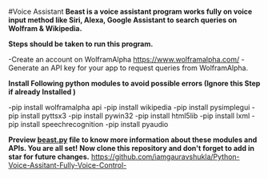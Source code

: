 #Voice Assistant
**Beast is a voice assistant program works fully on voice input method like Siri, Alexa, Google Assistant to search queries on Wolfram & Wikipedia.**

**Steps should be taken to run this program.**

-Create an account on WolframAlpha  https://www.wolframalpha.com/
-Generate an API key for your app to request queries from WolframAlpha.
 
**Install Following python modules to avoid possible errors (Ignore this Step if already Installed )**

-pip install wolframalpha api
-pip install wikipedia
-pip install pysimplegui
-pip install pyttsx3
-pip install pywin32
-pip install html5lib
-pip install lxml
-pip install speechrecognition
-pip install pyaudio

**Preview  [beast.py](https://github.com/iamgauravshukla/Python-Voice-Assitant-Fully-Voice-Control-/blob/master/Beast/beast.py)  file to know more information about these modules and APIs.
You are all set!**
**Now clone this repository and don't forget to add in star for future changes.**
https://github.com/iamgauravshukla/Python-Voice-Assitant-Fully-Voice-Control-


